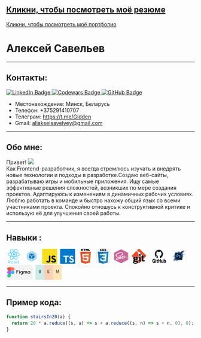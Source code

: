 [Кликни, чтобы посмотреть моё резюме](https://drive.google.com/file/d/1jLRrlSM5L_6gdxSNBk17u5jsphLdoSTA/view?usp=drive_link)
---
[Кликни, чтобы посмотреть моё портфолио](https://aliakseisavelyey.github.io/)

# Алексей Савельев


---

## Контакты:

<div>
  <a href="https://www.linkedin.com/in/aliaksei-savelyey/">
    <img src="https://img.shields.io/badge/LinkedIn-blue?style=for-the-badge&logo=linkedin&logoColor=white" alt="LinkedIn Badge"/>
  </a>
  
  <a href="https://www.codewars.com/users/AliakseiSavelyey">
    <img src="https://img.shields.io/badge/Codewars-green?style=for-the-badge&logo=codewars&logoColor=red" alt="Codewars Badge"/>
  </a>
  <a href="https://github.com/AliakseiSavelyey">
    <img src="https://img.shields.io/badge/GitHub-blue?style=for-the-badge&logo=github&logoColor=white" alt="GitHub Badge"/>
  </a>
</div>

- Местонахождение: Минск, Беларусь
- Телефон: +375291410707
- Телеграм: https://t.me/Gidden
- Gmail: aliakseisavelyey@gmail.com

---

## Обо мне:

<p>Привет! <img src="https://media.giphy.com/media/hvRJCLFzcasrR4ia7z/giphy.gif" width="30px"/><br/>
<span>
Как Frontend-разработчик, я всегда стремлюсь изучать и
внедрять новые технологии и подходы в разработке.Cоздаю веб-сайты, разрабатываю игры и мобильные приложения.
Ищу самые эффективные решения сложностей, возникших по мере создания проектов. Адаптируюсь к изменениям в динамичных рабочих условиях. Люблю работать в команде и быстро нахожу общий язык со всеми участниками проекта. Спокойно отношусь к конструктивной критике и использую её для улучшения своей работы.</span></p>

---

## Навыки :

<div>
  <img src="./components/images/react.png" title="React" alt="React" width="40" height="40"/>&nbsp;
  <img src="./components/images/webpack.png" title="Webpack" alt="Webpack" width="40" height="40"/>&nbsp;
  <img src="./components/images/javascript.png" title="Javascript" alt="Javascript" width="40" height="40"/>&nbsp;
  <img src="./components/images/typescript.png" title="Typescript" alt="Typescript" width="40" height="40"/>&nbsp;
  <img src="./components/images/HTML5.png" title="HTML5" alt="HTML5" width="40" height="40"/>&nbsp;
  <img src="./components/images/css.png" title="Css" alt="Css" width="40" height="40"/>&nbsp;
  <img src="./components/images/sass.png" title="Sass" alt="Sass" width="40" height="40"/>&nbsp;
  <img src="./components/images/git.jpeg" title="Git" alt="Git" width="40" height="40"/>&nbsp;
  <img src="./components/images/GitHub.png" title="GitHub" alt="GitHub" width="50" height="40"/>&nbsp;
  <img src="./components/images/photoshop.webp" title="Photoshop" alt="Photoshop" width="40" height="40"/>&nbsp;
  <img src="./components/images/figma.jpeg" title="Figma" alt="Figma" width="70" height="40"/>&nbsp;
  <img src="./components/images/bem.jpeg" title="BEM" alt="BEM" width="70" height="40"/>&nbsp;
</div>

---

## Пример кода:

```javascript
function stairsIn20(a) {
  return 20 * a.reduce((s, a) => s + a.reduce((s, n) => s + n, 0), 0);
}
```